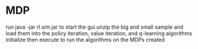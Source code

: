 # MDP
run java -jar rl.sim.jar to start the gui
unzip the big and small sample and load them into the policy iteration, value iteration, and q-learning algorithms
initialize then execute to run the algorithms on the MDPs created
